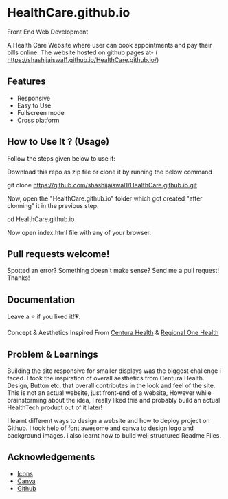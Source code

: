 # HealthCare.github.io
Front End Web Development

A Health Care Website where user can book appointments and pay their bills online.
The website hosted on github pages at- ( https://shashijaiswal1.github.io/HealthCare.github.io/)


## Features

- Responsive
- Easy to Use
- Fullscreen mode
- Cross platform

## How to Use It ? (Usage)

Follow the steps given below to use it:

Download this repo as zip file or clone it by running the below command

 git clone https://github.com/shashijaiswal1/HealthCare.github.io.git

Now, open the "HealthCare.github.io" folder which got created "after clonning" it in the previous step.

cd HealthCare.github.io

Now open index.html file with any of your browser.


## Pull requests welcome!

Spotted an error? Something doesn't make sense? Send me a pull request! Thanks!

## Documentation

Leave a ⭐️ if you liked it!💗.

Concept & Aesthetics Inspired From [Centura Health](https://www.centura.org/) & [Regional One Health](https://www.regionalonehealth.org/)
  
  ## Problem & Learnings

  Building the site responsive for smaller displays was the biggest challenge i faced. I took the inspiration of overall aesthetics from Centura Health. Design, Button etc, that overall contributes in the look and feel of the site. This is not an actual website, just front-end of a website, However while brainstorming about the idea, I really liked this and probably build an actual HealthTech product out of it later!

I learnt different ways to design a website and how to deploy project on Github. I took help of font awesome and canva to design logo and background images. i also learnt how to build well structured Readme Files.

## Acknowledgements

 - [Icons](https://fontawesome.com/)
 - [Canva](https://canva.com/)
 - [Github](https://www.youtube.com/watch?v=G14WMD8Kg3U)

  
